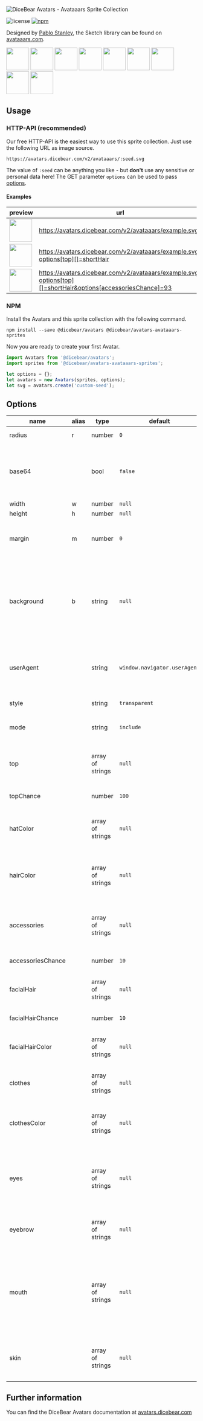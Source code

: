 ![DiceBear Avatars - Avataaars Sprite Collection](https://raw.githubusercontent.com/DiceBear/avatars/master/packages/avatars-avataaars-sprites/banner.svg?sanitize=true)

![license](https://img.shields.io/npm/l/@dicebear/avatars-avataaars-sprites.svg?style=flat-square)
[![npm](https://img.shields.io/npm/v/@dicebear/avatars-avataaars-sprites.svg?style=flat-square)](https://www.npmjs.com/package/@dicebear/avatars-avataaars-sprites)

Designed by [Pablo Stanley](https://twitter.com/pablostanley), the Sketch library can be found on
[avataaars.com](https://avataaars.com/).

<p>
    <img src="https://avatars.dicebear.com/v2/avataaars/1.svg" width="60" />
    <img src="https://avatars.dicebear.com/v2/avataaars/2.svg" width="60" />
    <img src="https://avatars.dicebear.com/v2/avataaars/3.svg" width="60" />
    <img src="https://avatars.dicebear.com/v2/avataaars/4.svg" width="60" />
    <img src="https://avatars.dicebear.com/v2/avataaars/5.svg" width="60" />
    <img src="https://avatars.dicebear.com/v2/avataaars/6.svg" width="60" />
    <img src="https://avatars.dicebear.com/v2/avataaars/7.svg" width="60" />
    <img src="https://avatars.dicebear.com/v2/avataaars/8.svg" width="60" />
    <img src="https://avatars.dicebear.com/v2/avataaars/9.svg" width="60" />
</p>

## Usage

### HTTP-API (recommended)

Our free HTTP-API is the easiest way to use this sprite collection. Just use the following URL as image source.

    https://avatars.dicebear.com/v2/avataaars/:seed.svg

The value of `:seed` can be anything you like - but **don't** use any sensitive or personal data here! The GET parameter
`options` can be used to pass [options](#options).

#### Examples

| preview                                                                                                                               | url                                                                                                          |
| ------------------------------------------------------------------------------------------------------------------------------------- | ------------------------------------------------------------------------------------------------------------ |
| <img src="https://avatars.dicebear.com/v2/avataaars/example.svg" width="60" />                                                        | https://avatars.dicebear.com/v2/avataaars/example.svg                                                        |
| <img src="https://avatars.dicebear.com/v2/avataaars/example.svg?options[top][]=shortHair" width="60" />                               | https://avatars.dicebear.com/v2/avataaars/example.svg?options[top][]=shortHair                               |
| <img src="https://avatars.dicebear.com/v2/avataaars/example.svg?options[top][]=shortHair&options[accessoriesChance]=93" width="60" /> | https://avatars.dicebear.com/v2/avataaars/example.svg?options[top][]=shortHair&options[accessoriesChance]=93 |

### NPM

Install the Avatars and this sprite collection with the following command.

    npm install --save @dicebear/avatars @dicebear/avatars-avataaars-sprites

Now you are ready to create your first Avatar.

```js
import Avatars from '@dicebear/avatars';
import sprites from '@dicebear/avatars-avataaars-sprites';

let options = {};
let avatars = new Avatars(sprites, options);
let svg = avatars.create('custom-seed');
```

## Options

| name              | alias | type             | default                      | description                                                                                                                                       |
| ----------------- | ----- | ---------------- | ---------------------------- | ------------------------------------------------------------------------------------------------------------------------------------------------- |
| radius            | r     | number           | `0`                          | Avatar border radius                                                                                                                              |
| base64            |       | bool             | `false`                      | Return avatar as base64 data uri instead of XML <br> **Not supported by the HTTP API**                                                            |
| width             | w     | number           | `null`                       | Fixed width                                                                                                                                       |
| height            | h     | number           | `null`                       | Fixed height                                                                                                                                      |
| margin            | m     | number           | `0`                          | Avatar margin in percent<br> **HTTP-API limitation** Max value `25`                                                                               |
| background        | b     | string           | `null`                       | Any valid color identifier<br> **HTTP-API limitation** Only hex _(3-digit, 6-digit and 8-digit)_ values are allowed. Use url encoded hash: `%23`. |
| userAgent         |       | string           | `window.navigator.userAgent` | User-Agent for legacy browser fallback<br> **Automatically detected by the HTTP API**                                                             |
| style             |       | string           | `transparent`                | One of: `transparent`, `circle`                                                                                                                   |
| mode              |       | string           | `include`                    | `include` or `exclude` passed options.                                                                                                            |
| top               |       | array of strings | `null`                       | Possible values: `longHair`, `shortHair`, `eyepatch`, `hat`, `hijab`, `turban`                                                                    |
| topChance         |       | number           | `100`                        | Probability in percent                                                                                                                            |
| hatColor          |       | array of strings | `null`                       | Possible values: `black`, `blue`, `gray`, `heather`, `pastel`, `pink`, `red`, `white`                                                             |
| hairColor         |       | array of strings | `null`                       | Possible values: `auburn`, `black`, `blonde`, `brown`, `pastel`, `platinum`, `red`, `gray`                                                        |
| accessories       |       | array of strings | `null`                       | Possible values: `kurt`, `prescription01`, `prescription02`, `round`, `sunglasses`, `wayfarers`                                                   |
| accessoriesChance |       | number           | `10`                         | Probability in percent                                                                                                                            |
| facialHair        |       | array of strings | `null`                       | Possible values: `medium`, `light`, `majestic`, `fancy`, `magnum`                                                                                 |
| facialHairChance  |       | number           | `10`                         | Probability in percent                                                                                                                            |
| facialHairColor   |       | array of strings | `null`                       | Possible values: `auburn`, `black`, `blonde`, `brown`, `platinum`, `red`                                                                          |
| clothes           |       | array of strings | `null`                       | Possible values: `blazer`, `sweater`, `shirt`, `hoodie`, `overall`                                                                                |
| clothesColor      |       | array of strings | `null`                       | Possible values: `black`, `blue`, `gray`, `heather`, `pastel`, `pink`, `red`, `white`                                                             |
| eyes              |       | array of strings | `null`                       | Possible values: `close`, `cry`, `default`, `dizzy`, `roll`, `happy`, `hearts`, `side`, `squint`, `surprised`, `wink`, `winkWacky`                |
| eyebrow           |       | array of strings | `null`                       | Possible values: `angry`, `default`, `flat`, `raised`, `sad`, `unibrow`, `up`                                                                     |
| mouth             |       | array of strings | `null`                       | Possible values: `concerned`, `default`, `disbelief`, `eating`, `grimace`, `sad`, `scream`, `serious`, `smile`, `tongue`, `twinkle`, `vomit`      |
| skin              |       | array of strings | `null`                       | Possible values: `tanned`, `yellow`, `pale`, `light`, `brown`, `darkBrown`, `black`                                                               |

## Further information

You can find the DiceBear Avatars documentation at [avatars.dicebear.com](https://avatars.dicebear.com)
